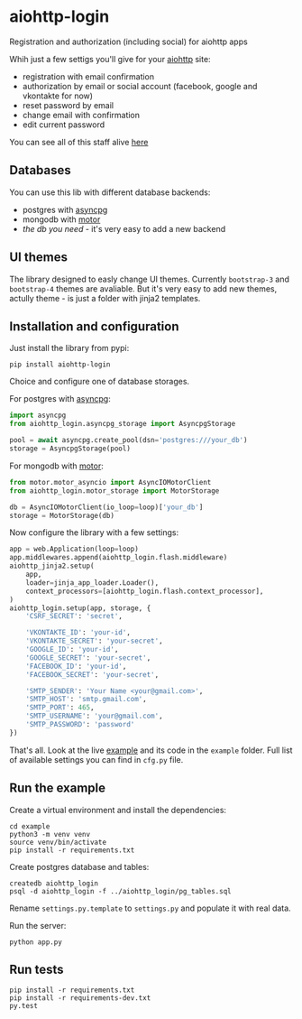 aiohttp-login
=============
Registration and authorization (including social) for aiohttp apps

Whih just a few settigs you'll give for your [aiohttp][] site:

- registration with email confirmation
- authorization by email or social account
  (facebook, google and vkontakte for now)
- reset password by email
- change email with confirmation
- edit current password

You can see all of this staff alive [here][example]

Databases
---------
You can use this lib with different database backends:

- postgres with [asyncpg][]
- mongodb with [motor][]
- *the db you need* - it's very easy to add a new backend


UI themes
---------
The library designed to easly change UI themes.
Currently `bootstrap-3` and `bootstrap-4` themes are avaliable.
But it's very easy to add new themes, actully theme - is just a folder
with jinja2 templates.


Installation and configuration
------------------------------
Just install the library from pypi:

    pip install aiohttp-login

Choice and configure one of database storages.

For postgres with [asyncpg][]:
```python
import asyncpg
from aiohttp_login.asyncpg_storage import AsyncpgStorage

pool = await asyncpg.create_pool(dsn='postgres:///your_db')
storage = AsyncpgStorage(pool)
```

For mongodb with [motor][]:
```python
from motor.motor_asyncio import AsyncIOMotorClient
from aiohttp_login.motor_storage import MotorStorage

db = AsyncIOMotorClient(io_loop=loop)['your_db']
storage = MotorStorage(db)
```

Now configure the library with a few settings:
```python
app = web.Application(loop=loop)
app.middlewares.append(aiohttp_login.flash.middleware)
aiohttp_jinja2.setup(
    app,
    loader=jinja_app_loader.Loader(),
    context_processors=[aiohttp_login.flash.context_processor],
)
aiohttp_login.setup(app, storage, {
    'CSRF_SECRET': 'secret',

    'VKONTAKTE_ID': 'your-id',
    'VKONTAKTE_SECRET': 'your-secret',
    'GOOGLE_ID': 'your-id',
    'GOOGLE_SECRET': 'your-secret',
    'FACEBOOK_ID': 'your-id',
    'FACEBOOK_SECRET': 'your-secret',

    'SMTP_SENDER': 'Your Name <your@gmail.com>',
    'SMTP_HOST': 'smtp.gmail.com',
    'SMTP_PORT': 465,
    'SMTP_USERNAME': 'your@gmail.com',
    'SMTP_PASSWORD': 'password'
})
```

That's all. Look at the live [example][] and its code in the `example` folder.
Full list of available settings you can find in `cfg.py` file.


Run the example
---------------
Create a virtual environment and install the dependencies:

    cd example
    python3 -m venv venv
    source venv/bin/activate
    pip install -r requirements.txt

Create postgres database and tables:

    createdb aiohttp_login
    psql -d aiohttp_login -f ../aiohttp_login/pg_tables.sql

Rename `settings.py.template` to `settings.py` and populate it
    with real data.

Run the server:

    python app.py


Run tests
---------
    pip install -r requirements.txt
    pip install -r requirements-dev.txt
    py.test


[repo]: https://github.com/imbolc/aiohttp-login
[example]: http://aiohttp-login.imbolc.name/
[aiohttp]: https://github.com/KeepSafe/aiohttp
[asyncpg]: https://github.com/MagicStack/asyncpg
[motor]: https://github.com/mongodb/motor
